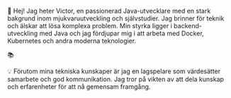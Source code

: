 👋 Hej! Jag heter Victor, en passionerad Java-utvecklare med en stark bakgrund inom mjukvaruutveckling och självstudier. Jag brinner för teknik och älskar att lösa komplexa problem. Min styrka ligger i backend-utveckling med Java och jag fördjupar mig i att arbeta med Docker, Kubernetes och andra moderna teknologier.

📚 

💡 Förutom mina tekniska kunskaper är jag en lagspelare som värdesätter samarbete och god kommunikation. Jag tror på vikten av att dela kunskap och erfarenheter för att nå gemensam framgång.


